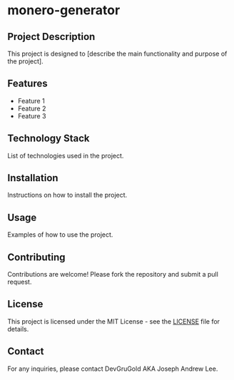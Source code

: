 
# monero-generator

## Project Description
This project is designed to [describe the main functionality and purpose of the project].

## Features
- Feature 1
- Feature 2
- Feature 3

## Technology Stack
List of technologies used in the project.

## Installation
Instructions on how to install the project.

## Usage
Examples of how to use the project.

## Contributing
Contributions are welcome! Please fork the repository and submit a pull request.

## License
This project is licensed under the MIT License - see the [LICENSE](LICENSE) file for details.

## Contact
For any inquiries, please contact DevGruGold AKA Joseph Andrew Lee.
